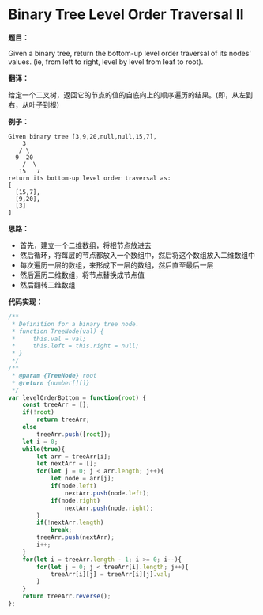 # Binary Tree Level Order Traversal II

**题目：**

Given a binary tree, return the bottom-up level order traversal of its nodes' values. (ie, from left to right, level by level from leaf to root).

**翻译：**

给定一个二叉树，返回它的节点的值的自底向上的顺序遍历的结果。(即，从左到右，从叶子到根)

**例子：**

```
Given binary tree [3,9,20,null,null,15,7],
    3
   / \
  9  20
    /  \
   15   7
return its bottom-up level order traversal as:
[
  [15,7],
  [9,20],
  [3]
]
```

**思路：**

* 首先，建立一个二维数组，将根节点放进去
* 然后循环，将每层的节点都放入一个数组中，然后将这个数组放入二维数组中
* 每次遍历一层的数组，来形成下一层的数组，然后直至最后一层
* 然后遍历二维数组，将节点替换成节点值
* 然后翻转二维数组

**代码实现：**

```javascript
/**
 * Definition for a binary tree node.
 * function TreeNode(val) {
 *     this.val = val;
 *     this.left = this.right = null;
 * }
 */
/**
 * @param {TreeNode} root
 * @return {number[][]}
 */
var levelOrderBottom = function(root) {
    const treeArr = [];
    if(!root)
        return treeArr;
    else
        treeArr.push([root]);
    let i = 0;
    while(true){
        let arr = treeArr[i];
        let nextArr = [];
        for(let j = 0; j < arr.length; j++){
            let node = arr[j];
            if(node.left)
                nextArr.push(node.left);
            if(node.right)
                nextArr.push(node.right);
        }
        if(!nextArr.length)
            break;
        treeArr.push(nextArr);
        i++;
    }
    for(let i = treeArr.length - 1; i >= 0; i--){
        for(let j = 0; j < treeArr[i].length; j++){
            treeArr[i][j] = treeArr[i][j].val;
        }
    }
    return treeArr.reverse();
};
```
